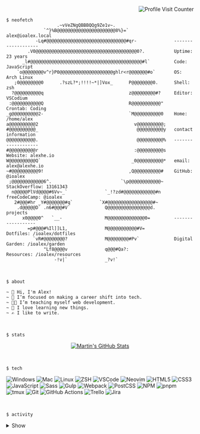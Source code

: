 <!-- ATTRIBUTION -->
<!-- <a href="https://github.com/Notselwyn/Notselwyn">Thanks for the beautiful 'neofetch' output</a> -->

<p align="right"><img src="https://komarev.com/ghpvc/?username=ioalex&color=7D6B91&label=Profile+Visits" alt="Profile Visit Counter"></p>

```console
$ neofetch
                   .~vVeZNgQBBBQQg9Ze1v~.                   
              `^}%B@@@@@@@@@@@@@@@@@@@@@@8%}=`                 alex@ioalex.local
           -Lq#@@@@@@@@@@@@@@@@@@@@@@@@@@@@@@#qr-              -------------------
        .V0@@@@@@@@@@@@@@@@@@@@@@@@@@@@@@@@@@@@@@0?.           Uptime: 23 years
      _l#@@@@@@@@@@@@@@@@@@@@@@@@@@@@@@@@@@@@@@@@@@#l`         Code: JavaScript
    `o@@@@@@@@v^r}P0@@@@@@@@@@@@@@@@@@@@ghlr<r@@@@@@@#o`       OS: Arch Linux
   ;0@@@@@@@@0      .?szL?*;!!!!~*|]Vox_      P@@@@@@@@0.      Shell: zsh
  ?@@@@@@@@@@q                                z@@@@@@@@@#?     Editor: VSCodium
 :@@@@@@@@@@@Q                                R@@@@@@@@@@@"    Crontab: Coding
_g@@@@@@@@@@2-                                `M@@@@@@@@@@0    Home: /home/alex
a@@@@@@@@@@2                                    v@@@@@@@@@@;    
#@@@@@@@@@@_                                     @@@@@@@@@@y   contact information
@@@@@@@@@@@.                                     @@@@@@@@@@%   -------------------
#@@@@@@@@@@r                                    :@@@@@@@@@@s   Website: alexhe.io
W@@@@@@@@@@Q`                                  _0@@@@@@@@@@*   email: alex@alexhe.io
~#@@@@@@@@@@9!                                ,Q@@@@@@@@@@#    GitHub: @ioalex
 ;@@@@@@@@@@@@6^.                          `\p@@@@@@@@@@@@~    StackOverflow: 13161343
  n@@@@@PlVd@@@@#6Vv~_`              `_!?zd#@@@@@@@@@@@@#n     freeCodeCamp: @ioalex
   2#@@@#hr _Y#@@@@@@@#q`          `X#@@@@@@@@@@@@@@@@@#~      
    .d@@@@@D` .n6#@@@#V`             Q@@@@@@@@@@@@@@@@d.       projects
      x0@@@@0^   `__-                M@@@@@@@@@@@@@@0=         ------------------
        =p#@@@#%Il]]L1,              M@@@@@@@@@@@#V=           Dotfiles: /ioalex/dotfiles
          `vR#@@@@@@@@?              M@@@@@@@@#Pv`             Digital Garden: /ioalex/garden
              "Lf8@@@@v              q@@@#Qa?:                 Resources: /ioalex/resources
                  -!v|`              _?v!`                     
```
<br />

`$ about`

```text
~ 👋 Hi, I'm Alex!
~ 👀 I’m focused on making a career shift into tech.
~ 🧑‍💻 I’m teaching myself web development.
~ 🧠 I love learning new things.
~ ✍ I like to write.
```

<br />

`$ stats`

<p align="center">
<a href="https://github.com/ioalex/ioalex">
  <img align="center" src="https://github-readme-stats.vercel.app/api?username=ioalex&theme=blueberry&show_icons=true&line_height=27&count_private=true" alt="Martin's GitHub Stats" />
</a>
</p>

<br />

`$ tech`

![Windows](https://img.shields.io/badge/OS-Windows-informational?style=flat&logo=windows&logoColor=white&color=7D6B91)
![Mac](https://img.shields.io/badge/OS-Mac-informational?style=flat&logo=apple&logoColor=white&color=7D6B91)
![Linux](https://img.shields.io/badge/OS-Arch_Linux-informational?style=flat&logo=arch-linux&logoColor=white&color=7D6B91)
![ZSH](https://img.shields.io/badge/Shell-ZSH-informational?style=flat&logo=gnu-bash&logoColor=white&color=7D6B91)
![VSCode](https://img.shields.io/badge/Editor-VSCode-informational?style=flat&logo=visual-studio-code&logoColor=white&color=7D6B91)
![Neovim](https://img.shields.io/badge/Editor-Neovim-informational?style=flat&logo=neovim&logoColor=white&color=7D6B91)
![HTML5](https://img.shields.io/badge/Code-HTML5-informational?style=flat&logo=html5&logoColor=white&color=7D6B91)
![CSS3](https://img.shields.io/badge/Code-CSS3-informational?style=flat&logo=css3&logoColor=white&color=7D6B91)
![JavaScript](https://img.shields.io/badge/Code-JavaScript-informational?style=flat&logo=javascript&logoColor=white&color=7D6B91)
![Sass](https://img.shields.io/badge/Code-Sass-informational?style=flat&logo=sass&logoColor=white&color=7D6B91)
![Gulp](https://img.shields.io/badge/Tools-Gulp-informational?style=flat&logo=gulp&logoColor=white&color=7D6B91)
![Webpack](https://img.shields.io/badge/Tools-Webpack-informational?style=flat&logo=webpack&logoColor=white&color=7D6B91)
![PostCSS](https://img.shields.io/badge/Tools-PostCSS-informational?style=flat&logo=postcss&logoColor=white&color=7D6B91)
![NPM](https://img.shields.io/badge/Tools-npm-informational?style=flat&logo=npm&logoColor=white&color=7D6B91)
![pnpm](https://img.shields.io/badge/Tools-pnpm-informational?style=flat&logo=pnpm&logoColor=white&color=7D6B91)
![tmux](https://img.shields.io/badge/Tools-tmux-informational?style=flat&logo=tmux&logoColor=white&color=7D6B91)
![Git](https://img.shields.io/badge/Tools-Git-informational?style=flat&logo=git&logoColor=white&color=7D6B91)
![GitHub Actions](https://img.shields.io/badge/Tools-GitHub_Actions-informational?style=flat&logo=github-actions&logoColor=white&color=7D6B91)
![Trello](https://img.shields.io/badge/Tools-Trello-informational?style=flat&logo=trello&logoColor=white&color=7D6B91)
![Jira](https://img.shields.io/badge/Tools-Jira-informational?style=flat&logo=jira&logoColor=white&color=7D6B91)

<br />

`$ activity`

<details>
  <summary>Show</summary>
  <br>

<!--START_SECTION:activity-->

1. 🎉 Merged PR [#331](https://github.com/ioalex/alexhe.io/pull/331) in [ioalex/alexhe.io](https://github.com/ioalex/alexhe.io)
2. 🎉 Merged PR [#330](https://github.com/ioalex/alexhe.io/pull/330) in [ioalex/alexhe.io](https://github.com/ioalex/alexhe.io)
3. 🎉 Merged PR [#329](https://github.com/ioalex/alexhe.io/pull/329) in [ioalex/alexhe.io](https://github.com/ioalex/alexhe.io)
4. 🎉 Merged PR [#328](https://github.com/ioalex/alexhe.io/pull/328) in [ioalex/alexhe.io](https://github.com/ioalex/alexhe.io)
<!--END_SECTION:activity-->

</details>
